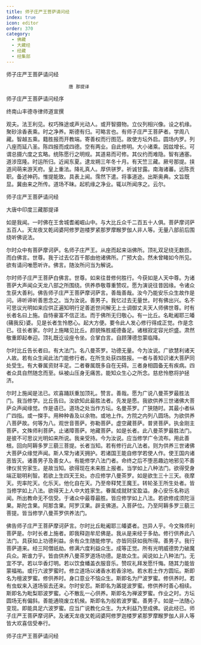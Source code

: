 ```yaml
---
title: 师子庄严王菩萨请问经
index: true
icon: editor
order: 370
category:
  - 佛藏
  - 大藏经
  - 经藏
  - 经集部
---
```


  师子庄严王菩萨请问经  

                        　　唐 那提译  

师子庄严王菩萨请问经序  

终南山丰德寺律师道宣撰  

观夫。法王利见。权巧殊途或声光动人。或开智摄物。立仪列相兴像。设之机缘。聚砂涂香表乘。时之净养。斯德有归。可略言也。有师子庄严王菩萨者。学周八藏。智越五乘。籍胜报而开教端。寄善权而行图范。故使方坛外启。圆场内罗。列八座而延八圣。陈四报而成四德。空有两业。自此修明。大小诸乘。因兹增长。可谓总摄六度之玄略。统陈愿行之明规。其道易而可修。其仪约而难隐。智有通塞。道涉窊隆。时运所归。近闻东夏。逮龙朔三年冬十月。有天竺三藏。厥号那提。挟道间萌来游天府。皇上重法。降礼真人。厚供骈罗。祈诚甘露。南海诸蕃。远陈贡职。备述神药。惟提能致。具表上闻。霈然下遣。将事道途。出斯奥典。文旨既显。冀由来之所传。道场不昧。起机缘之净业。辄以所闻序之。云尔。  

师子庄严王菩萨请问经  

大唐中印度三藏那提译  

如是我闻。一时佛在王舍城耆阇崛山中。与大比丘众千二百五十人俱。菩萨摩诃萨五百人。天龙夜叉乾闼婆阿修罗迦楼罗紧那罗摩睺罗伽人非人等。无量八部前后围绕听佛说法。  

尔时众中有菩萨摩诃萨。名师子庄严王。从座而起来诣佛所。顶礼双足绕无数匝。而白佛言。世尊。我于过去亿百千那由他诸佛所。广预大会。然未曾睹如今所见。欲有请问唯愿听许。佛言。随汝所问当为解说。  

尔时师子庄严王菩萨白佛言。世尊。如来往昔修何胜行。今获如是人天中尊。为诸菩萨大声闻众天龙八部之所围绕。供养恭敬尊重赞叹。愿为演说往昔因缘。令诸众生获大善利。佛告师子庄严王菩萨摩诃萨言。善哉善哉。汝今乃能安乐众生故作是问。谛听谛听善思念之。当为汝说。善男子。我忆过去无量世。时有佛出兴。名不可思议光明如来应供正遍知明行足善逝世间解无上士调御丈夫天人师佛世尊。时有长者名曰上施。自恃豪富不信正法。而于佛所无归敬心。有一比丘。名毗阇耶三皤(蒱我反)婆。见是长者生怜愍心。起大方便。要令此人发心修行得成正觉。作是念已。往长者家。尔时上施睹见比丘。颜貌殊胜威德备足。诸根寂定容光炽盛。肃然敬重即起奉迎。顶礼既讫设座令坐。合掌白言。自顾薄德忽蒙临降。  

尔时比丘告长者曰。有大法门。名八曼茶罗。功德无量。今为汝说。广欲慧利诸天人故。若有众生闻此法门能修行者。在所生处获四胜报。一者与善知识诸大菩萨同处受生。有大眷属资财丰足。二者眷属既多自在无碍。三者身相圆备无有疾病。四者众具自然随念而至。纵被山压身无痛苦。能知众生心之所念。慈悲怜愍将护拯济。  

尔时上施闻是法已。欢喜踊跃重加顶礼。赞言。善哉。愿为广说八曼茶罗最胜法门。我当修学。比丘告曰。汝欲知此最胜法者。先发是愿。我欲供养三世诸佛大菩萨众声闻缘觉。作是语已。道场之处当作方坛。名曼茶罗。广狭随时。其最小者纵广四指。或一搩手。用种种香及以余物。或地上作。方院之内列八圆场。为欲供养八菩萨故。何等为八。观世音菩萨。弥勒菩萨。虚空藏菩萨。普贤菩萨。执金刚主菩萨。文殊师利菩萨。止诸障菩萨。地藏菩萨。如是长者。此八曼茶罗最胜法门。是彼不可思议光明如来所说。我亲受持。今为汝说。应当修学广令流布。用此善根。回向阿耨多罗三藐三菩提。长者当知。若有修行此八法者。则为供养三世诸佛大菩萨众缘觉声闻。斯人常为诸天拥护。若诸国王能自修学若使人作。使王国内诸恶皆灭。诸善男子及善女人。有能修学八法门者。命终之后不堕恶趣边地邪见不善律仪贫穷家生。是故当知。欲得现在未来胜上报者。当学如上八种法门。欲得受身端正聪明利智。若欲上生四天王处。亦应修学八曼茶罗。如是欲生三十三天。夜摩天。兜率陀天。化乐天。他化自在天。乃至帝释梵王魔王。转轮圣王所生处者。皆当修学如上八法。欲得天上人中大姓家生。眷属成就财宝盈溢。身心安乐名称远闻。所出教命无不信受。于诸众中最尊最胜。皆应修学如上八法。若欲修成须陀洹果。斯陀含果。阿那含果。阿罗汉果。辟支佛道。入菩萨位。乃至阿耨多罗三藐三菩提。皆当修学八曼茶罗供养法门。  

佛告师子庄严王菩萨摩诃萨言。尔时比丘毗阇耶三皤婆者。岂异人乎。今文殊师利菩萨是。尔时长者上施者。即我释迦牟尼佛是。我从是来经于多劫。修行供养此八法门。具获如上功德利益。余有众生随能修学。亦皆同获如我所得。善男子。我行菩萨道来。经三阿僧祇劫。修满六度利益众生。成等正觉。所有光明威德势力破魔兵众。斯谁力乎。皆由供养八曼茶罗道场功德。是故众生。闻说如上八种法门。无宜不学。若以华香灯明。若以饮食幡盖衣服音乐。赞叹礼拜发愿忏悔。随其力能皆蒙福祐。或行六波罗蜜时。修立道场以诸香水若香涂地。若水若土作方圆坛。斯即名为檀波罗蜜。修供养时。身口意业不恼众生。斯即名为尸波罗蜜。修供养时。若有虫蚁来入道场驱去还来。尔时安忍。斯即名为羼提波罗蜜。修供养时善心相续。斯即名为毗梨耶波罗蜜。心不散乱一心供养。斯即名为禅波罗蜜。作业之时。方坛圆场无有偏斜。善能通晓废立机候。斯即名为般若波罗蜜。善男子。如是一法随心变现。即能具足六波罗蜜。应当广说教化众生。为大利益乃至成佛。说此经已。师子庄严王菩萨摩诃萨。及诸天龙夜叉乾闼婆阿修罗迦楼罗紧那罗摩睺罗伽人非人等皆大欢喜信受奉行。  

师子庄严王菩萨请问经  
